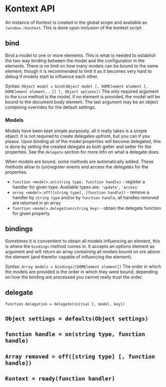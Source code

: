 # Kontext API
An instance of Kontext is created in the global scope and available as `(window.)kontext`. This is done upon inclusion of the kontext script.


## bind
Bind a model to one or more elements. This is what is needed to establish the two way binding between the model and the configuration in the elements. There is no limit on how many models can be bound to the same element, though it is recommended to limit it as it becomes very hard to debug if models start to influence each other.

Syntax: `Object model = bind(Object model [, DOMElement element [, DOMElement element...]] [, Object options])`
The only required argument to the `bind` method is the model, if no element is provided, the model will be bound to the document.body element. The last argument may be an object containing overrides for the default settings.

### Models
Models have been kept simple purposely, all it really takes is a simple object. It is not required to create delegates upfront, but you can if you please. Upon binding all of the model properties will become delegated, this is done by setting the created delegate as both getter and setter for the properties. See the `delegate` section for more info on what a delegate does.

When models are bound, some methods are automatically added. These methods allow to (un)register events and access the delegates for the properties.
- `function <model>.on(string type, function handle)` - register a handler for given type. Available types are: `'update'`, `'access'`
- `array <model>.off([string type], [function handle])` - remove a handler by `string type` and/or by `function handle`, all handles removed are returned in an array
- `function <model>.delegation(string key)` - obtain the delegate function for given property.


## bindings
Sometimes it is conventient to obtain all models influencing an element, this is where the `bindings` method comes in. It accepts an options element as argument and will return an array containing all models bound on ore above the element (and therefor capable of influencing the element).

Syntax: `Array models = bindings([DOMElement element])`
The order in which the models are provided is the order in which they were bound, depending on how the binding are processed you cannot really trust the order.


## delegate
`function delegation = delegate(initial [, model, key])`

## `Object settings = defaults(Object settings)`

## `function handle = on(string type, function handle)`

## `Array removed = off([string type] [, function handle])`

## `Kontext = ready(function handler)`
